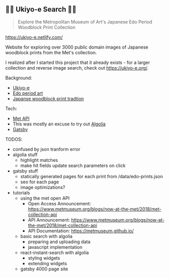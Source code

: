 ## 🌊🌊 Ukiyo-e Search 🌊🌊

> Explore the Metropolitan Museum of Art's Japanese Edo Period Woodblock Print Collection

https://ukiyo-e.netlify.com/

Website for exploring over 3000 public domain images of Japanese woodblock prints from the Met's collection.

I realized after I started this project that it already exists - for a larger collection and reverse image search, check out https://ukiyo-e.org/.

Background:

- [Ukiyo-e](https://www.metmuseum.org/toah/hd/plea/hd_plea.htm)
- [Edo period art](https://www.metmuseum.org/toah/hd/edop/hd_edop.htm)
- [Japanse woodblock print tradtion](https://www.metmuseum.org/toah/hd/ukiy/hd_ukiy.htm)

Tech:

- [Met API](https://metmuseum.github.io/)
- This was mostly an excuse to try out [Algolia](https://www.algolia.com/)
- [Gatsby](https://www.gatsbyjs.org/)

TODOS:

- confused by json tranform error
- algolia stuff
  - highlight matches
  - make hit fields update search parameters on click
- gatsby stuff
  - statically generated pages for each print from /data/edo-prints.json
  - seo for each page
  - image optimizations?
- tutorials
  - using the met open API
    - Open Access Announcement: https://www.metmuseum.org/blogs/now-at-the-met/2018/met-collection-api
    - API Announcement: https://www.metmuseum.org/blogs/now-at-the-met/2018/met-collection-api
    - API Documentation: https://metmuseum.github.io/
  - basic search with algolia
    - preparing and uploading data
    - javascript implementation
  - react-instant-search with algolia
    - styling widgets
    - extending widgets
  - gatsby 4000 page site
